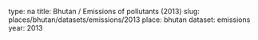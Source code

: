 type: na
title: Bhutan / Emissions of pollutants (2013)
slug: places/bhutan/datasets/emissions/2013
place: bhutan
dataset: emissions
year: 2013
